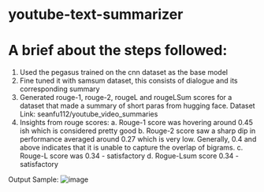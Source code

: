 # youtube-text-summarizer

# A brief about the steps followed:

1. Used the pegasus trained on the cnn dataset as the base model
2. Fine tuned it with samsum dataset, this consists of dialogue and its corresponding summary
3. Generated rouge-1, rouge-2, rougeL and rougeLSum scores for a dataset that made a summary of short paras from hugging face. Dataset Link: seanfu112/youtube_video_summaries
4. Insights from rouge scores:
   a. Rouge-1 score was hovering around 0.45 ish which is considered pretty good
   b. Rouge-2 score saw a sharp dip in performance averaged around 0.27 which is very low. Generally, 0.4 and above indicates that it is unable to capture the overlap of bigrams.
   c. Rouge-L score was 0.34 - satisfactory
   d. Rogue-Lsum score 0.34 - satisfactory


Output Sample:
![image](https://github.com/user-attachments/assets/c3111ebf-25c7-4a50-8766-d579abc83ce2)
